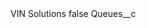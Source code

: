 <?xml version="1.0" encoding="UTF-8"?>
<CustomMetadata xmlns="http://soap.sforce.com/2006/04/metadata" xmlns:xsi="http://www.w3.org/2001/XMLSchema-instance">
    <label>VIN Solutions</label>
    <protected>false</protected>
    <values>
        <field>Queues__c</field>
        <value xsi:nil="true"/>
    </values>
</CustomMetadata>
